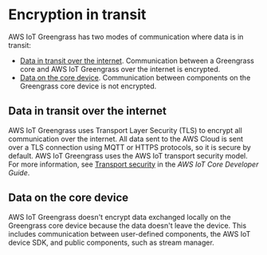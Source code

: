 # Encryption in transit<a name="encryption-in-transit"></a>

AWS IoT Greengrass has two modes of communication where data is in transit:
+ [Data in transit over the internet](#data-in-transit-internet)\. Communication between a Greengrass core and AWS IoT Greengrass over the internet is encrypted\.
+ [Data on the core device](#data-in-transit-locally)\. Communication between components on the Greengrass core device is not encrypted\.

## Data in transit over the internet<a name="data-in-transit-internet"></a>

AWS IoT Greengrass uses Transport Layer Security \(TLS\) to encrypt all communication over the internet\. All data sent to the AWS Cloud is sent over a TLS connection using MQTT or HTTPS protocols, so it is secure by default\. AWS IoT Greengrass uses the AWS IoT transport security model\. For more information, see [Transport security](https://docs.aws.amazon.com/iot/latest/developerguide/transport-security.html) in the *AWS IoT Core Developer Guide*\.

## Data on the core device<a name="data-in-transit-locally"></a>

AWS IoT Greengrass doesn't encrypt data exchanged locally on the Greengrass core device because the data doesn't leave the device\. This includes communication between user\-defined components, the AWS IoT device SDK, and public components, such as stream manager\.
